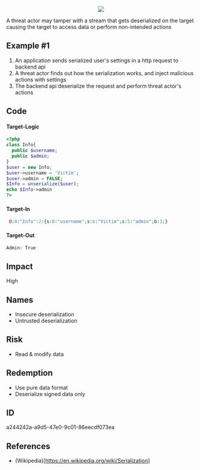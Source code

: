 <p align="center"> <img src="https://raw.githubusercontent.com/qeeqbox/insecure-deserialization/main/xslt-injectinsecure-deserializationion.png"></p>

A threat actor may tamper with a stream that gets deserialized on the target causing the target to access data or perform non-intended actions

## Example #1
1. An application sends serialized user's settings in a http request to backend api
2. A threat actor finds out how the serialization works, and inject malicious actions with settings
3. The backend api deserialize the request and perform threat actor's actions

## Code
#### Target-Logic
```php
<?php
class Info{
  public $username;
  public $admin;
}
$user = new Info;
$user->username = 'Victim';
$user->admin = FALSE;
$Info = unserialize($user);
echo $Info->admin
?>
```

#### Target-In
```php
 O:4:"Info":2:{s:8:"username";s:6:"Victim";s:5:"admin";b:1;} 
```

#### Target-Out
```
Admin: True
```

## Impact
High

## Names
- Insecure deserialization
- Untrusted deserialization

## Risk
- Read & modify data

## Redemption
- Use pure data format
- Deserialize signed data only

## ID
a244242a-a9d5-47e0-9c01-86eecdf073ea

## References
- (Wikipedia)[https://en.wikipedia.org/wiki/Serialization]